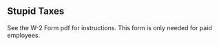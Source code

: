 ## Stupid Taxes

See the W-2 Form pdf for instructions.  This form is only needed for paid employees.
